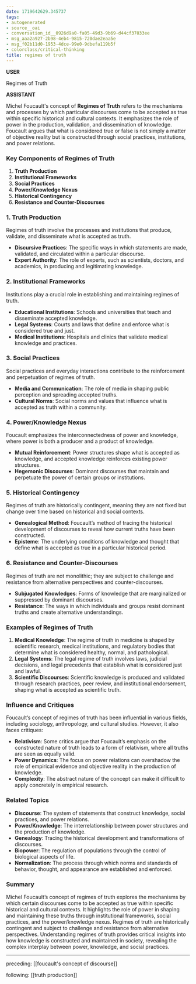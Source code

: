 ```yaml
---
date: 1719642629.345737
tags:
- autogenerated
- source__oai
- conversation_id__0926d9a0-fa05-49d3-9b69-d44cf37033ee
- msg_aaa2a927-2b98-4eb4-9815-720dae2eaa5e
- msg_f02b11d0-1953-4dce-99e0-9dbefa119b5f
- colorclass/critical-thinking
title: regimes of truth
---
```


**USER**

Regimes of Truth


**ASSISTANT**

Michel Foucault's concept of **Regimes of Truth** refers to the mechanisms and processes by which particular discourses come to be accepted as true within specific historical and cultural contexts. It emphasizes the role of power in the production, validation, and dissemination of knowledge. Foucault argues that what is considered true or false is not simply a matter of objective reality but is constructed through social practices, institutions, and power relations.

### Key Components of Regimes of Truth

1. **Truth Production**
2. **Institutional Frameworks**
3. **Social Practices**
4. **Power/Knowledge Nexus**
5. **Historical Contingency**
6. **Resistance and Counter-Discourses**

### 1. Truth Production

Regimes of truth involve the processes and institutions that produce, validate, and disseminate what is accepted as truth.

- **Discursive Practices**: The specific ways in which statements are made, validated, and circulated within a particular discourse.
- **Expert Authority**: The role of experts, such as scientists, doctors, and academics, in producing and legitimating knowledge.

### 2. Institutional Frameworks

Institutions play a crucial role in establishing and maintaining regimes of truth.

- **Educational Institutions**: Schools and universities that teach and disseminate accepted knowledge.
- **Legal Systems**: Courts and laws that define and enforce what is considered true and just.
- **Medical Institutions**: Hospitals and clinics that validate medical knowledge and practices.

### 3. Social Practices

Social practices and everyday interactions contribute to the reinforcement and perpetuation of regimes of truth.

- **Media and Communication**: The role of media in shaping public perception and spreading accepted truths.
- **Cultural Norms**: Social norms and values that influence what is accepted as truth within a community.

### 4. Power/Knowledge Nexus

Foucault emphasizes the interconnectedness of power and knowledge, where power is both a producer and a product of knowledge.

- **Mutual Reinforcement**: Power structures shape what is accepted as knowledge, and accepted knowledge reinforces existing power structures.
- **Hegemonic Discourses**: Dominant discourses that maintain and perpetuate the power of certain groups or institutions.

### 5. Historical Contingency

Regimes of truth are historically contingent, meaning they are not fixed but change over time based on historical and social contexts.

- **Genealogical Method**: Foucault’s method of tracing the historical development of discourses to reveal how current truths have been constructed.
- **Episteme**: The underlying conditions of knowledge and thought that define what is accepted as true in a particular historical period.

### 6. Resistance and Counter-Discourses

Regimes of truth are not monolithic; they are subject to challenge and resistance from alternative perspectives and counter-discourses.

- **Subjugated Knowledges**: Forms of knowledge that are marginalized or suppressed by dominant discourses.
- **Resistance**: The ways in which individuals and groups resist dominant truths and create alternative understandings.

### Examples of Regimes of Truth

1. **Medical Knowledge**: The regime of truth in medicine is shaped by scientific research, medical institutions, and regulatory bodies that determine what is considered healthy, normal, and pathological.
2. **Legal Systems**: The legal regime of truth involves laws, judicial decisions, and legal precedents that establish what is considered just and lawful.
3. **Scientific Discourses**: Scientific knowledge is produced and validated through research practices, peer review, and institutional endorsement, shaping what is accepted as scientific truth.

### Influence and Critiques

Foucault’s concept of regimes of truth has been influential in various fields, including sociology, anthropology, and cultural studies. However, it also faces critiques:

- **Relativism**: Some critics argue that Foucault’s emphasis on the constructed nature of truth leads to a form of relativism, where all truths are seen as equally valid.
- **Power Dynamics**: The focus on power relations can overshadow the role of empirical evidence and objective reality in the production of knowledge.
- **Complexity**: The abstract nature of the concept can make it difficult to apply concretely in empirical research.

### Related Topics

- **Discourse**: The system of statements that construct knowledge, social practices, and power relations.
- **Power/Knowledge**: The interrelationship between power structures and the production of knowledge.
- **Genealogy**: Tracing the historical development and transformations of discourses.
- **Biopower**: The regulation of populations through the control of biological aspects of life.
- **Normalization**: The process through which norms and standards of behavior, thought, and appearance are established and enforced.

### Summary

Michel Foucault’s concept of regimes of truth explores the mechanisms by which certain discourses come to be accepted as true within specific historical and cultural contexts. It highlights the role of power in shaping and maintaining these truths through institutional frameworks, social practices, and the power/knowledge nexus. Regimes of truth are historically contingent and subject to challenge and resistance from alternative perspectives. Understanding regimes of truth provides critical insights into how knowledge is constructed and maintained in society, revealing the complex interplay between power, knowledge, and social practices.


---

preceding: [[foucault's concept of discourse]]  


following: [[truth production]]